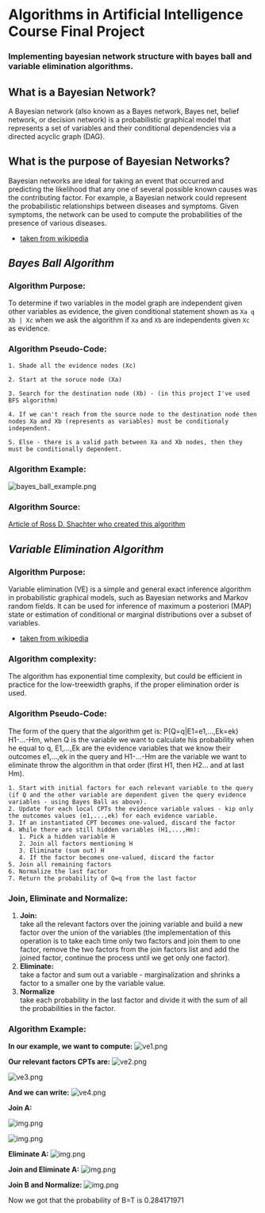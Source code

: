 # Algorithms in Artificial Intelligence Course Final Project

### Implementing bayesian network structure with bayes ball and variable elimination algorithms.

## What is a Bayesian Network?

A Bayesian network (also known as a Bayes network, Bayes net, belief network, or decision network) is a probabilistic graphical model that represents a set of variables and their conditional dependencies via a directed acyclic graph (DAG).

## What is the purpose of Bayesian Networks?

Bayesian networks are ideal for taking an event that occurred and predicting the likelihood that any one of several possible known causes was the contributing factor. For example, a Bayesian network could represent the probabilistic relationships between diseases and symptoms. Given symptoms, the network can be used to compute the probabilities of the presence of various diseases.

* [taken from wikipedia](https://en.wikipedia.org/wiki/Bayesian_network)

## <i> Bayes Ball Algorithm </i>

### Algorithm Purpose:

To determine if two variables in the model graph are independent given other variables as evidence, the given conditional statement shown as ```Xa q Xb | Xc```  when we ask the algorithm if ```Xa``` and ```Xb``` are independents given ```Xc``` as evidence.

### Algorithm Pseudo-Code:

```
1. Shade all the evidence nodes (Xc)

2. Start at the soruce node (Xa)

3. Search for the destination node (Xb) - (in this project I've used BFS algorithm)

4. If we can't reach from the source node to the destination node then nodes Xa and Xb (represents as variables) must be conditionaly independent.

5. Else - there is a valid path between Xa and Xb nodes, then they must be conditionally dependent.
```

### Algorithm Example:

![bayes_ball_example.png](images/bayesball_example.png)

### Algorithm Source:

[Article of Ross D. Shachter who created this algorithm](https://arxiv.org/ftp/arxiv/papers/1301/1301.7412.pdf)


## <i> Variable Elimination Algorithm </i>

### Algorithm Purpose:

Variable elimination (VE) is a simple and general exact inference algorithm in probabilistic graphical models, such as Bayesian networks and Markov random fields. It can be used for inference of maximum a posteriori (MAP) state or estimation of conditional or marginal distributions over a subset of variables.

* [taken from wikipedia](https://en.wikipedia.org/wiki/Variable_elimination)


### Algorithm complexity:

The algorithm has exponential time complexity, but could be efficient in practice for the low-treewidth graphs, if the proper elimination order is used.

### Algorithm Pseudo-Code:

The form of the query that the algorithm get is: P(Q=q|E1=e1,...,Ek=ek) H1-...-Hm,
when Q is the variable we want to calculate his probability when he equal to q,
E1,...,Ek are the evidence variables that we know their outcomes e1,...,ek in the query
and H1-...-Hm are the variable we want to eliminate throw the algorithm in that order (first H1, then H2... and at last Hm).
```
1. Start with initial factors for each relevant variable to the query (if Q and the other variable are dependent given the query evidence variables - using Bayes Ball as above).
2. Update for each local CPTs the evidence variable values - kip only the outcomes values (e1,...,ek) for each evidence variable.
3. If an instantiated CPT becomes one-valued, discard the factor
4. While there are still hidden variables (H1,...,Hm):
   1. Pick a hidden variable H
   2. Join all factors mentioning H
   3. Eliminate (sum out) H
   4. If the factor becomes one-valued, discard the factor
5. Join all remaining factors
6. Normalize the last factor
7. Return the probability of Q=q from the last factor
```

### Join, Eliminate and Normalize:

1. <b>Join:</b><br>take all the relevant factors over the joining variable and build a new factor over the union of the variables (the implementation of this operation is to take each time only two factors and join them to one factor, remove the two factors from the join factors list and add the joined factor, continue the process until we get only one factor).
2. <b>Eliminate:</b><br>take a factor and sum out a variable - marginalization and shrinks a factor to a smaller one by the variable value.
3. <b>Normalize</b><br>take each probability in the last factor and divide it with the sum of all the probabilities in the factor.

### Algorithm Example:

<b>In our example, we want to compute:</b>
![ve1.png](images/ve1.png)

<b>Our relevant factors CPTs are:</b>
![ve2.png](images/ve2.png)

![ve3.png](images/ve3.png)

<b>And we can write:</b>
![ve4.png](images/ve4.png)

<b>Join A:</b>

![img.png](images/ve5.png)

![img.png](images/ve6.png)

<b>Eliminate A:</b>
![img.png](images/ve7.png)

<b>Join and Eliminate A:</b>
![img.png](images/ve8.png)

<b>Join B and Normalize:</b>
![img.png](images/ve9.png)

Now we got that the probability of B=T is 0.284171971
